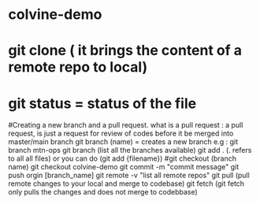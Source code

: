 # colvine-demo
# git clone  ( it brings the content of a remote repo to local)
# git status  = status of the file 
#Creating a new branch and  a pull request.
what is a pull request : 
  a pull request, is just a request for review of codes before it be merged into master/main branch
git branch (name)  = creates a new branch 
e.g : git branch  mtn-ops
git branch (list all the branches available)
git add . (. refers to all all files) or you can do (git add {filename})
#git checkout (branch name)
git checkout colvine-demo
git commit -m "commit message"
git push orgin [branch_name]
git remote -v "list all remote repos"
git pull   (pull remote changes to your local and merge to codebase)
git fetch   (git fetch only pulls the changes and does not merge to codebbase)